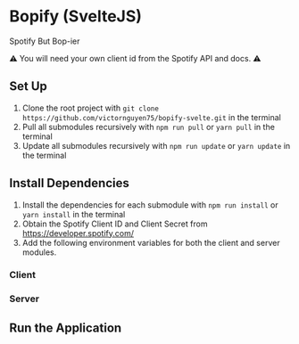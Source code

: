 # Bopify (SvelteJS)

Spotify But Bop-ier

⚠️ You will need your own client id from the Spotify API and docs. ⚠️

## Set Up

1. Clone the root project with `git clone https://github.com/victornguyen75/bopify-svelte.git` in the terminal
2. Pull all submodules recursively with `npm run pull` or `yarn pull` in the terminal
3. Update all submodules recursively with `npm run update` or `yarn update` in the terminal

## Install Dependencies

1. Install the dependencies for each submodule with `npm run install` or `yarn install` in the terminal
2. Obtain the Spotify Client ID and Client Secret from https://developer.spotify.com/
3. Add the following environment variables for both the client and server modules.

### Client

### Server

## Run the Application
